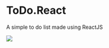 ToDo.React
==========

A simple to do list made using ReactJS

![](http://content.screencast.com/users/admoore9/folders/Jing/media/d01629fb-0c30-4027-ab6e-b3bcb902fda3/00000004.png)

